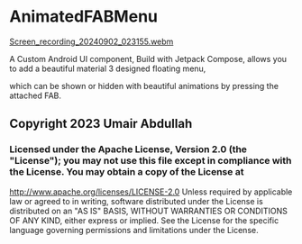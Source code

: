 # AnimatedFABMenu


  [Screen_recording_20240902_023155.webm](https://github.com/user-attachments/assets/cf20c46e-0fcd-4909-bb5a-5c75bb6d1c4d)

A Custom Android UI component, Build with Jetpack Compose, allows you to add a beautiful material 3 designed floating menu,

which can be shown or hidden with beautiful animations by pressing the attached FAB.

## Copyright 2023 Umair Abdullah

### Licensed under the Apache License, Version 2.0 (the "License"); you may not use this file except in compliance with the License. You may obtain a copy of the License at

   http://www.apache.org/licenses/LICENSE-2.0
Unless required by applicable law or agreed to in writing, software distributed under the License is distributed on an "AS IS" BASIS, WITHOUT WARRANTIES OR CONDITIONS OF ANY KIND, either express or implied. See the License for the specific language governing permissions and limitations under the License.
